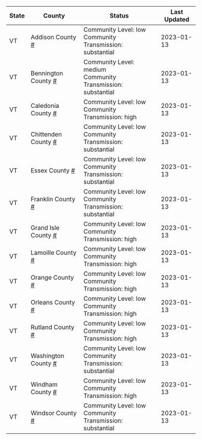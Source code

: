 State | County | Status | Last Updated
--- | --- | --- | --- 
VT | Addison County <a href="#addison_county">#</a> | <a name="addison_county"></a>Community Level: low<br/>Community Transmission: substantial | 2023-01-13
VT | Bennington County <a href="#bennington_county">#</a> | <a name="bennington_county"></a>Community Level: medium<br/>Community Transmission: substantial | 2023-01-13
VT | Caledonia County <a href="#caledonia_county">#</a> | <a name="caledonia_county"></a>Community Level: low<br/>Community Transmission: high | 2023-01-13
VT | Chittenden County <a href="#chittenden_county">#</a> | <a name="chittenden_county"></a>Community Level: low<br/>Community Transmission: substantial | 2023-01-13
VT | Essex County <a href="#essex_county">#</a> | <a name="essex_county"></a>Community Level: low<br/>Community Transmission: substantial | 2023-01-13
VT | Franklin County <a href="#franklin_county">#</a> | <a name="franklin_county"></a>Community Level: low<br/>Community Transmission: substantial | 2023-01-13
VT | Grand Isle County <a href="#grand_isle_county">#</a> | <a name="grand_isle_county"></a>Community Level: low<br/>Community Transmission: high | 2023-01-13
VT | Lamoille County <a href="#lamoille_county">#</a> | <a name="lamoille_county"></a>Community Level: low<br/>Community Transmission: high | 2023-01-13
VT | Orange County <a href="#orange_county">#</a> | <a name="orange_county"></a>Community Level: low<br/>Community Transmission: high | 2023-01-13
VT | Orleans County <a href="#orleans_county">#</a> | <a name="orleans_county"></a>Community Level: low<br/>Community Transmission: high | 2023-01-13
VT | Rutland County <a href="#rutland_county">#</a> | <a name="rutland_county"></a>Community Level: low<br/>Community Transmission: high | 2023-01-13
VT | Washington County <a href="#washington_county">#</a> | <a name="washington_county"></a>Community Level: low<br/>Community Transmission: substantial | 2023-01-13
VT | Windham County <a href="#windham_county">#</a> | <a name="windham_county"></a>Community Level: low<br/>Community Transmission: high | 2023-01-13
VT | Windsor County <a href="#windsor_county">#</a> | <a name="windsor_county"></a>Community Level: low<br/>Community Transmission: substantial | 2023-01-13
